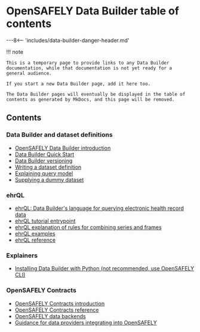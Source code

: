 # OpenSAFELY Data Builder table of contents

---8<-- 'includes/data-builder-danger-header.md'

!!! note

    This is a temporary page to provide links to any Data Builder
    documentation, while that documentation is not yet ready for a
    general audience.

    If you start a new Data Builder page, add it here too.

    The Data Builder pages will eventually be displayed in the table of
    contents as generated by MkDocs, and this page will be removed.

## Contents

### Data Builder and dataset definitions

* [OpenSAFELY Data Builder introduction](data-builder-intro.md)
* [Data Builder Quick Start](data-builder-quick-start.md)
* [Data Builder versioning](data-builder-versioning.md)
* [Writing a dataset definition](dataset-definition.md)
* [Explaining query model](explaination-query-engine.md)
* [Supplying a dummy dataset](data-builder-dummy-data.md)

### ehrQL

* [ehrQL: Data Builder's language for querying electronic health record data](ehrql-intro.md)
* [ehrQL tutorial entrypoint](ehrql-new-tutorial-intro.md)
* [ehrQL explanation of rules for combining series and frames](ehrql-combining-series-and-frames.md)
* [ehrQL examples](ehrql-examples.md)
* [ehrQL reference](ehrql-reference.md)

### Explainers

* [Installing Data Builder with Python (not recommended, use OpenSAFELY CLI)](ehrql-new-tutorial-python.md)

### OpenSAFELY Contracts

* [OpenSAFELY Contracts introduction](contracts-intro.md)
* [OpenSAFELY Contracts reference](contracts-reference.md)
* [OpenSAFELY data backends](data-backends.md)
* [Guidance for data providers integrating into OpenSAFELY](data-provider-integration.md)
